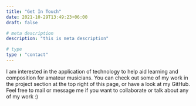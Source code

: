 ```yaml
---
title: "Get In Touch"
date: 2021-10-29T13:49:23+06:00
draft: false

# meta description
description: "this is meta description"

# type
type : "contact"
---
```


 I am interested in the application of technology to help aid learning and composition for amateur musicians. You can check out some of my work in the project section at the top right of this page, or have a look at my GitHub. Feel free to mail or message me if you want to collaborate or talk about any of my work :)
